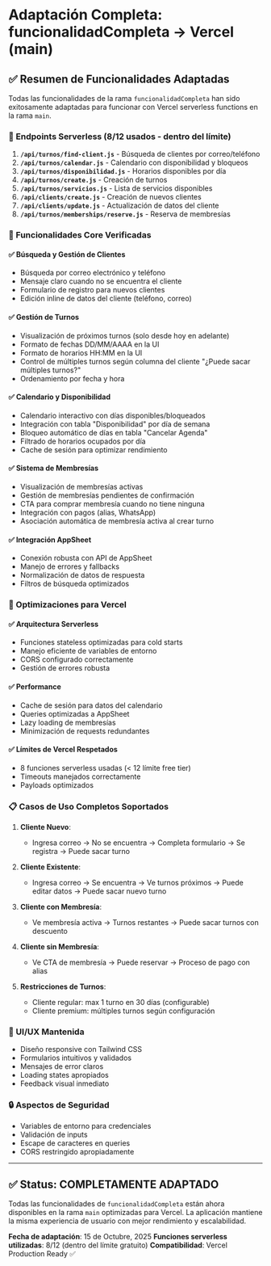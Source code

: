 # Adaptación Completa: funcionalidadCompleta → Vercel (main)

## ✅ Resumen de Funcionalidades Adaptadas

Todas las funcionalidades de la rama `funcionalidadCompleta` han sido exitosamente adaptadas para funcionar con Vercel serverless functions en la rama `main`.

### 🔧 Endpoints Serverless (8/12 usados - dentro del límite)

1. **`/api/turnos/find-client.js`** - Búsqueda de clientes por correo/teléfono
2. **`/api/turnos/calendar.js`** - Calendario con disponibilidad y bloqueos
3. **`/api/turnos/disponibilidad.js`** - Horarios disponibles por día
4. **`/api/turnos/create.js`** - Creación de turnos
5. **`/api/turnos/servicios.js`** - Lista de servicios disponibles
6. **`/api/clients/create.js`** - Creación de nuevos clientes
7. **`/api/clients/update.js`** - Actualización de datos del cliente
8. **`/api/turnos/memberships/reserve.js`** - Reserva de membresías

### 🎯 Funcionalidades Core Verificadas

#### ✅ Búsqueda y Gestión de Clientes
- Búsqueda por correo electrónico y teléfono
- Mensaje claro cuando no se encuentra el cliente
- Formulario de registro para nuevos clientes
- Edición inline de datos del cliente (teléfono, correo)

#### ✅ Gestión de Turnos
- Visualización de próximos turnos (solo desde hoy en adelante)
- Formato de fechas DD/MM/AAAA en la UI
- Formato de horarios HH:MM en la UI
- Control de múltiples turnos según columna del cliente "¿Puede sacar múltiples turnos?"
- Ordenamiento por fecha y hora

#### ✅ Calendario y Disponibilidad
- Calendario interactivo con días disponibles/bloqueados
- Integración con tabla "Disponibilidad" por día de semana
- Bloqueo automático de días en tabla "Cancelar Agenda"
- Filtrado de horarios ocupados por día
- Cache de sesión para optimizar rendimiento

#### ✅ Sistema de Membresías
- Visualización de membresías activas
- Gestión de membresías pendientes de confirmación
- CTA para comprar membresía cuando no tiene ninguna
- Integración con pagos (alias, WhatsApp)
- Asociación automática de membresía activa al crear turno

#### ✅ Integración AppSheet
- Conexión robusta con API de AppSheet
- Manejo de errores y fallbacks
- Normalización de datos de respuesta
- Filtros de búsqueda optimizados

### 🚀 Optimizaciones para Vercel

#### ✅ Arquitectura Serverless
- Funciones stateless optimizadas para cold starts
- Manejo eficiente de variables de entorno
- CORS configurado correctamente
- Gestión de errores robusta

#### ✅ Performance
- Cache de sesión para datos del calendario
- Queries optimizadas a AppSheet
- Lazy loading de membresías
- Minimización de requests redundantes

#### ✅ Límites de Vercel Respetados
- 8 funciones serverless usadas (< 12 límite free tier)
- Timeouts manejados correctamente
- Payloads optimizados

### 📋 Casos de Uso Completos Soportados

1. **Cliente Nuevo**:
   - Ingresa correo → No se encuentra → Completa formulario → Se registra → Puede sacar turno

2. **Cliente Existente**:
   - Ingresa correo → Se encuentra → Ve turnos próximos → Puede editar datos → Puede sacar nuevo turno

3. **Cliente con Membresía**:
   - Ve membresía activa → Turnos restantes → Puede sacar turnos con descuento

4. **Cliente sin Membresía**:
   - Ve CTA de membresía → Puede reservar → Proceso de pago con alias

5. **Restricciones de Turnos**:
   - Cliente regular: max 1 turno en 30 días (configurable)
   - Cliente premium: múltiples turnos según configuración

### 🎨 UI/UX Mantenida

- Diseño responsive con Tailwind CSS
- Formularios intuitivos y validados
- Mensajes de error claros
- Loading states apropiados
- Feedback visual inmediato

### 🔒 Aspectos de Seguridad

- Variables de entorno para credenciales
- Validación de inputs
- Escape de caracteres en queries
- CORS restringido apropiadamente

---

## ✅ Status: COMPLETAMENTE ADAPTADO

Todas las funcionalidades de `funcionalidadCompleta` están ahora disponibles en la rama `main` optimizadas para Vercel. La aplicación mantiene la misma experiencia de usuario con mejor rendimiento y escalabilidad.

**Fecha de adaptación**: 15 de Octubre, 2025
**Funciones serverless utilizadas**: 8/12 (dentro del límite gratuito)
**Compatibilidad**: Vercel Production Ready ✅
